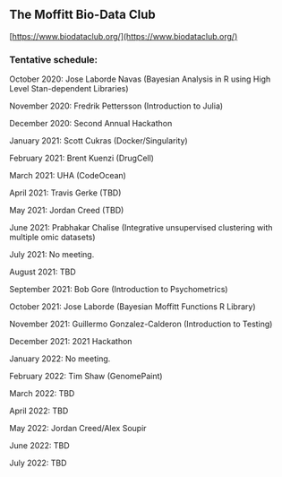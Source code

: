 ## The Moffitt Bio-Data Club
[https://www.biodataclub.org/](https://www.biodataclub.org/)

### Tentative schedule:
October 2020: Jose Laborde Navas (Bayesian Analysis in R using High Level Stan-dependent Libraries)

November 2020: Fredrik Pettersson (Introduction to Julia)

December 2020: Second Annual Hackathon

January 2021: Scott Cukras (Docker/Singularity)

February 2021: Brent Kuenzi (DrugCell)

March 2021: UHA (CodeOcean)

April 2021: Travis Gerke (TBD)

May 2021: Jordan Creed (TBD)

June 2021: Prabhakar Chalise (Integrative unsupervised clustering with multiple omic datasets)

July 2021: No meeting.

August 2021: TBD

September 2021: Bob Gore (Introduction to Psychometrics)

October 2021: Jose Laborde (Bayesian Moffitt Functions R Library)

November 2021: Guillermo Gonzalez-Calderon (Introduction to Testing) 

December 2021: 2021 Hackathon

January 2022: No meeting.

February 2022: Tim Shaw (GenomePaint)

March 2022: TBD

April 2022: TBD

May 2022: Jordan Creed/Alex Soupir

June 2022: TBD

July 2022: TBD
